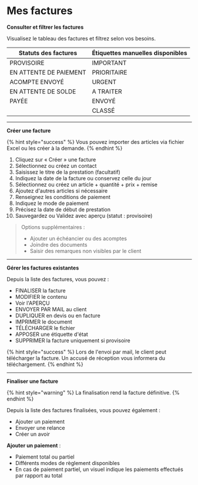 # Mes factures

**Consulter et filtrer les factures**

Visualisez le tableau des factures et filtrez selon vos besoins.

| Statuts des factures   | Étiquettes manuelles disponibles  |
| ---------------------- | --------------------------------- |
| PROVISOIRE             | IMPORTANT                         |
| EN ATTENTE DE PAIEMENT | PRIORITAIRE                       |
| ACOMPTE ENVOYÉ         | URGENT                            |
| EN ATTENTE DE SOLDE    | A TRAITER                         |
| PAYÉE                  | ENVOYÉ                            |
|                        | CLASSÉ                            |

***

**Créer une facture**

{% hint style="success" %}
Vous pouvez importer des articles via fichier Excel ou les créer à la demande.
{% endhint %}

1. Cliquez sur « Créer » une facture
2. Sélectionnez ou créez un contact
3. Saisissez le titre de la prestation (facultatif)
4. Indiquez la date de la facture ou conservez celle du jour
5. Sélectionnez ou créez un article + quantité + prix + remise
6. Ajoutez d'autres articles si nécessaire
7. Renseignez les conditions de paiement
8. Indiquez le mode de paiement
9. Précisez la date de début de prestation
10. Sauvegardez ou Validez avec aperçu (statut : provisoire)



> Options supplémentaires :
>
> * Ajouter un échéancier ou des acomptes
> * Joindre des documents
> * Saisir des remarques non visibles par le client

***

**Gérer les factures existantes**

Depuis la liste des factures, vous pouvez :

* FINALISER la facture
* MODIFIER le contenu
* Voir l'APERÇU
* ENVOYER PAR MAIL au client
* DUPLIQUER en devis ou en facture
* IMPRIMER le document
* TÉLÉCHARGER le fichier
* APPOSER une étiquette d'état
* SUPPRIMER la facture uniquement si provisoire

{% hint style="success" %}
Lors de l'envoi par mail, le client peut télécharger la facture. Un accusé de réception vous informera du téléchargement.
{% endhint %}

***

**Finaliser une facture**

{% hint style="warning" %}
La finalisation rend la facture définitive.
{% endhint %}

Depuis la liste des factures finalisées, vous pouvez également :

* Ajouter un paiement
* Envoyer une relance
* Créer un avoir

**Ajouter un paiement** :

* Paiement total ou partiel
* Différents modes de règlement disponibles
* En cas de paiement partiel, un visuel indique les paiements effectués par rapport au total
